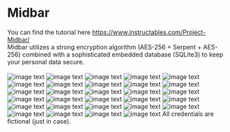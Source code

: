 # Midbar
You can find the tutorial here https://www.instructables.com/Project-Midbar/
</br>Midbar utilizes a strong encryption algorithm (AES-256 + Serpent + AES-256) combined with a sophisticated embedded database (SQLite3) to keep your personal data secure.
<br></br>
![image text](https://github.com/Northstrix/Midbar/blob/main/Pictures/IMG_20220501_135019.jpg)
![image text](https://github.com/Northstrix/Midbar/blob/main/Pictures/IMG_20220501_104308.jpg)
![image text](https://github.com/Northstrix/Midbar/blob/main/Pictures/IMG_20220501_104652.jpg)
![image text](https://github.com/Northstrix/Midbar/blob/main/Pictures/IMG_20220501_110040.jpg)
![image text](https://github.com/Northstrix/Midbar/blob/main/Pictures/IMG_20220501_120144.jpg)
![image text](https://github.com/Northstrix/Midbar/blob/main/Pictures/IMG_20220501_120249.jpg)
![image text](https://github.com/Northstrix/Midbar/blob/main/Pictures/IMG_20220501_120332.jpg)
![image text](https://github.com/Northstrix/Midbar/blob/main/Pictures/IMG_20220501_120340.jpg)
![image text](https://github.com/Northstrix/Midbar/blob/main/Pictures/IMG_20220501_120343.jpg)
![image text](https://github.com/Northstrix/Midbar/blob/main/Pictures/IMG_20220501_120358.jpg)
![image text](https://github.com/Northstrix/Midbar/blob/main/Pictures/IMG_20220501_120438.jpg)
![image text](https://github.com/Northstrix/Midbar/blob/main/Pictures/IMG_20220501_120448.jpg)
![image text](https://github.com/Northstrix/Midbar/blob/main/Pictures/IMG_20220501_120454.jpg)
![image text](https://github.com/Northstrix/Midbar/blob/main/Pictures/IMG_20220501_122511.jpg)
![image text](https://github.com/Northstrix/Midbar/blob/main/Pictures/IMG_20220501_122614.jpg)
![image text](https://github.com/Northstrix/Midbar/blob/main/Pictures/IMG_20220501_123059.jpg)
![image text](https://github.com/Northstrix/Midbar/blob/main/Pictures/IMG_20220501_123214.jpg)
![image text](https://github.com/Northstrix/Midbar/blob/main/Pictures/IMG_20220501_123227.jpg)
![image text](https://github.com/Northstrix/Midbar/blob/main/Pictures/IMG_20220501_124001.jpg)
![image text](https://github.com/Northstrix/Midbar/blob/main/Pictures/IMG_20220501_125145.jpg)
![image text](https://github.com/Northstrix/Midbar/blob/main/Pictures/IMG_20220501_125246.jpg)
![image text](https://github.com/Northstrix/Midbar/blob/main/Pictures/IMG_20220501_125312.jpg)
![image text](https://github.com/Northstrix/Midbar/blob/main/Pictures/IMG_20220501_130548.jpg)
![image text](https://github.com/Northstrix/Midbar/blob/main/Pictures/IMG_20220501_133105.jpg)
![image text](https://github.com/Northstrix/Midbar/blob/main/Pictures/IMG_20220501_133514.jpg)
![image text](https://github.com/Northstrix/Midbar/blob/main/Pictures/IMG_20220501_135014.jpg)
![image text](https://github.com/Northstrix/Midbar/blob/main/Pictures/IMG_20220501_135742.jpg)
![image text](https://github.com/Northstrix/Midbar/blob/main/Pictures/IMG_20220501_180630.jpg)
![image text](https://github.com/Northstrix/Midbar/blob/main/Pictures/IMG_20220501_180745.jpg)
All credentials are fictional (just in case).
